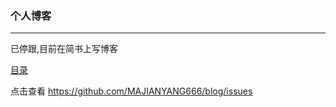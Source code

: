 ### 个人博客
---------
已停跟,目前在简书上写博客

[目录](https://github.com/MAJIANYANG666/blog/issues)

点击查看 https://github.com/MAJIANYANG666/blog/issues
